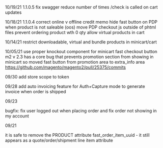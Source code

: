 10/19/21 1.1.0.5
fix swagger
reduce number of times /check is called on cart updates

10/18/21 1.1.0.4
correct online v offline credit memo
hide fast button on PDP when product is not saleable (oos)
move PDP checkout js outside of phtml files
prevent ordering product wth 0 qty
allow virtual products in cart

10/14/21
restrict downloadable, virtual and bundle products in minicart/cart

10/05/21
use proper knockout component for minicart fast checkout button
m2 v 2.3 has a core bug that prevents promotion section from showing in minicart so moved fast button from promotion area
to extra_info area
https://github.com/magento/magento2/pull/25375/commits

09/30
add store scope to token

09/28
add auto invoicing feature for Auth+Capture mode to generate invoice when order is shipped

09/23

bugfix: fix user logged out when placing order and fix order not showing in my account

09/21

it is safe to remove the PRODUCT attribute fast_order_item_uuid - it still appears as a quote/order/shipment line item attribute

